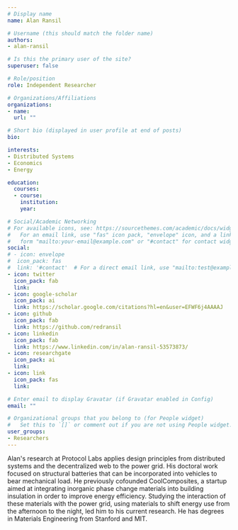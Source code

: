 ```yaml
---
# Display name
name: Alan Ransil

# Username (this should match the folder name)
authors:
- alan-ransil

# Is this the primary user of the site?
superuser: false

# Role/position
role: Independent Researcher

# Organizations/Affiliations
organizations:
- name:
  url: ""

# Short bio (displayed in user profile at end of posts)
bio:

interests:
- Distributed Systems
- Economics
- Energy

education:
  courses:
  - course:
    institution:
    year:

# Social/Academic Networking
# For available icons, see: https://sourcethemes.com/academic/docs/widgets/#icons
#   For an email link, use "fas" icon pack, "envelope" icon, and a link in the
#   form "mailto:your-email@example.com" or "#contact" for contact widget.
social:
# - icon: envelope
#  icon_pack: fas
#  link: '#contact'  # For a direct email link, use "mailto:test@example.org".
- icon: twitter
  icon_pack: fab
  link:
- icon: google-scholar
  icon_pack: ai
  link: https://scholar.google.com/citations?hl=en&user=EFWF6j4AAAAJ
- icon: github
  icon_pack: fab
  link: https://github.com/redransil
- icon: linkedin
  icon_pack: fab
  link: https://www.linkedin.com/in/alan-ransil-53573873/
- icon: researchgate
  icon_pack: ai
  link:
- icon: link
  icon_pack: fas
  link:  

# Enter email to display Gravatar (if Gravatar enabled in Config)
email: ""

# Organizational groups that you belong to (for People widget)
#   Set this to `[]` or comment out if you are not using People widget.  
user_groups:
- Researchers
---
```


Alan's research at Protocol Labs applies design principles from distributed systems and the decentralized web to the power grid. His doctoral work focused on structural batteries that can be incorporated into vehicles to bear mechanical load. He previously cofounded CoolComposites, a startup aimed at integrating inorganic phase change materials into building insulation in order to improve energy efficiency. Studying the interaction of these materials with the power grid, using materials to shift energy use from the afternoon to the night, led him to his current research. He has degrees in Materials Engineering from Stanford and MIT.
